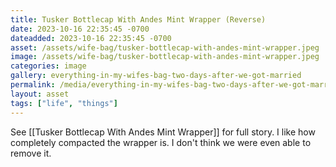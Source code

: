 ```yaml
---
title: Tusker Bottlecap With Andes Mint Wrapper (Reverse)
date: 2023-10-16 22:35:45 -0700
dateadded: 2023-10-16 22:35:45 -0700
asset: /assets/wife-bag/tusker-bottlecap-with-andes-mint-wrapper.jpeg
image: /assets/wife-bag/tusker-bottlecap-with-andes-mint-wrapper.jpeg
categories: image
gallery: everything-in-my-wifes-bag-two-days-after-we-got-married
permalink: /media/everything-in-my-wifes-bag-two-days-after-we-got-married/tusker-bottlecap-with-andes-mint-wrapper-jpeg
layout: asset
tags: ["life", "things"]
--- 
```



See [[Tusker Bottlecap With Andes Mint Wrapper]] for full story. I like how completely compacted the wrapper is. I don't think we were even able to remove it.